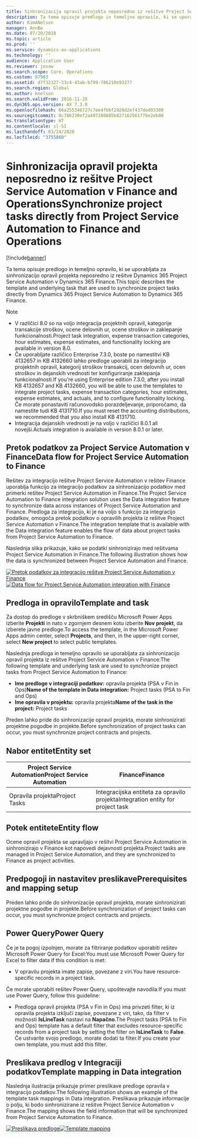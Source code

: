 ```yaml
---
title: Sinhronizacija opravil projekta neposredno iz rešitve Project Service Automation v Finance and Operations
description: Ta tema opisuje predlogo in temeljno opravilo, ki se uporabljata za sinhronizacijo opravil projekta neposredno iz rešitve Microsoft Dynamics 365 Project Service Automation v Dynamics 365 Finance.
author: KimANelson
manager: AnnBe
ms.date: 07/20/2018
ms.topic: article
ms.prod: ''
ms.service: dynamics-ax-applications
ms.technology: ''
audience: Application User
ms.reviewer: josaw
ms.search.scope: Core, Operations
ms.custom: 87983
ms.assetid: d7f32327-33c4-43ab-b799-786210e93277
ms.search.region: Global
ms.author: knelson
ms.search.validFrom: 2016-11-28
ms.dyn365.ops.version: AX 7.3.0
ms.openlocfilehash: 66a255346727c7ee4fbbf2920d2ef437ded03308
ms.sourcegitcommit: 8c786230ef2a497280885b827162561776e2eb00
ms.translationtype: HT
ms.contentlocale: sl-SI
ms.lasthandoff: 03/24/2020
ms.locfileid: "3755860"
---
```

# <a name="synchronize-project-tasks-directly-from-project-service-automation-to-finance-and-operations"></a><span data-ttu-id="a3646-103">Sinhronizacija opravil projekta neposredno iz rešitve Project Service Automation v Finance and Operations</span><span class="sxs-lookup"><span data-stu-id="a3646-103">Synchronize project tasks directly from Project Service Automation to Finance and Operations</span></span>

[!include[banner](../includes/banner.md)]

<span data-ttu-id="a3646-104">Ta tema opisuje predlogo in temeljno opravilo, ki se uporabljata za sinhronizacijo opravil projekta neposredno iz rešitve Dynamics 365 Project Service Automation v Dynamics 365 Finance.</span><span class="sxs-lookup"><span data-stu-id="a3646-104">This topic describes the template and underlying task that are used to synchronize project tasks directly from Dynamics 365 Project Service Automation to Dynamics 365 Finance.</span></span>

> [!NOTE]
> - <span data-ttu-id="a3646-105">V različici 8.0 so na voljo integracija projektnih opravil, kategorije transakcije stroškov, ocene delovnih ur, ocene stroškov in zaklepanje funkcionalnosti.</span><span class="sxs-lookup"><span data-stu-id="a3646-105">Project task integration, expense transaction categories, hour estimates, expense estimates, and functionality locking are available in version 8.0.</span></span>
> - <span data-ttu-id="a3646-106">Če uporabljate različico Enterprise 7.3.0, boste po namestitvi KB 4132657 in KB 4132660 lahko predloge uporabili za integracijo projektnih opravil, kategorij stroškov transakcij, ocen delovnih ur, ocen stroškov in dejanskih vrednosti ter konfiguriranje zaklepanja funkcionalnosti.</span><span class="sxs-lookup"><span data-stu-id="a3646-106">If you're using Enterprise edition 7.3.0, after you install KB 4132657 and KB 4132660, you will be able to use the templates to integrate project tasks, expense transaction categories, hour estimates, expense estimates, and actuals, and to configure functionality locking.</span></span> <span data-ttu-id="a3646-107">Če morate ponastaviti računovodsko porazdeljevanje, priporočamo, da namestite tudi KB 4131710.</span><span class="sxs-lookup"><span data-stu-id="a3646-107">If you must reset the accounting distributions, we recommended that you also install KB 4131710.</span></span>
> - <span data-ttu-id="a3646-108">Integracija dejanskih vrednosti je na voljo v različici 8.0.1 ali novejši.</span><span class="sxs-lookup"><span data-stu-id="a3646-108">Actuals integration is available in version 8.0.1 or later.</span></span>

## <a name="data-flow-for-project-service-automation-to-finance"></a><span data-ttu-id="a3646-109">Pretok podatkov za Project Service Automation v Finance</span><span class="sxs-lookup"><span data-stu-id="a3646-109">Data flow for Project Service Automation to Finance</span></span>

<span data-ttu-id="a3646-110">Rešitev za integracijo rešitve Project Service Automation v rešitev Finance uporablja funkcijo za integracijo podatkov za sinhronizacijo podatkov med primerki rešitev Project Service Automation in Finance.</span><span class="sxs-lookup"><span data-stu-id="a3646-110">The Project Service Automation to Finance integration solution uses the Data integration feature to synchronize data across instances of Project Service Automation and Finance.</span></span> <span data-ttu-id="a3646-111">Predloga za integracijo, ki je na voljo s funkcijo za integracijo podatkov, omogoča pretok podatkov o opravilih projekta iz rešitve Project Service Automation v Finance.</span><span class="sxs-lookup"><span data-stu-id="a3646-111">The integration template that is available with the Data integration feature enables the flow of data about project tasks from Project Service Automation to Finance.</span></span>

<span data-ttu-id="a3646-112">Naslednja slika prikazuje, kako se podatki sinhronizirajo med rešitvama Project Service Automation in Finance.</span><span class="sxs-lookup"><span data-stu-id="a3646-112">The following illustration shows how the data is synchronized between Project Service Automation and Finance.</span></span>

<span data-ttu-id="a3646-113">[![Pretok podatkov za integracijo rešitve Project Service Automation v Finance](./media/ProjectTasksFlow.png)](./media/ProjectTasksFlow.png)</span><span class="sxs-lookup"><span data-stu-id="a3646-113">[![Data flow for Project Service Automation integration with Finance](./media/ProjectTasksFlow.png)](./media/ProjectTasksFlow.png)</span></span>

## <a name="template-and-task"></a><span data-ttu-id="a3646-114">Predloga in opravilo</span><span class="sxs-lookup"><span data-stu-id="a3646-114">Template and task</span></span>

<span data-ttu-id="a3646-115">Za dostop do predloge v skrbniškem središču Microsoft Power Apps izberite **Projekti** in nato v zgornjem desnem kotu izberite **Nov projekt**, da izberete javne predloge.</span><span class="sxs-lookup"><span data-stu-id="a3646-115">To access the template, in the Microsoft Power Apps admin center, select **Projects**, and then, in the upper-right corner, select **New project** to select public templates.</span></span>

<span data-ttu-id="a3646-116">Naslednja predloga in temeljno opravilo se uporabljata za sinhronizacijo opravil projekta iz rešitve Project Service Automation v Finance:</span><span class="sxs-lookup"><span data-stu-id="a3646-116">The following template and underlying task are used to synchronize project tasks from Project Service Automation to Finance:</span></span>

- <span data-ttu-id="a3646-117">**Ime predloge v integraciji podatkov:** opravila projekta (PSA v Fin in Ops)</span><span class="sxs-lookup"><span data-stu-id="a3646-117">**Name of the template in Data integration:** Project tasks (PSA to Fin and Ops)</span></span>
- <span data-ttu-id="a3646-118">**Ime opravila v projektu:** opravila projekta</span><span class="sxs-lookup"><span data-stu-id="a3646-118">**Name of the task in the project:** Project tasks</span></span>

<span data-ttu-id="a3646-119">Preden lahko pride do sinhronizacije opravil projekta, morate sinhronizirati projektne pogodbe in projekte.</span><span class="sxs-lookup"><span data-stu-id="a3646-119">Before synchronization of project tasks can occur, you must synchronize project contracts and projects.</span></span>

## <a name="entity-set"></a><span data-ttu-id="a3646-120">Nabor entitet</span><span class="sxs-lookup"><span data-stu-id="a3646-120">Entity set</span></span>

| <span data-ttu-id="a3646-121">Project Service Automation</span><span class="sxs-lookup"><span data-stu-id="a3646-121">Project Service Automation</span></span> | <span data-ttu-id="a3646-122">Finance</span><span class="sxs-lookup"><span data-stu-id="a3646-122">Finance</span></span>                             |
|----------------------------|-------------------------------------|
| <span data-ttu-id="a3646-123">Opravila projekta</span><span class="sxs-lookup"><span data-stu-id="a3646-123">Project Tasks</span></span>              | <span data-ttu-id="a3646-124">Integracijska entiteta za opravilo projekta</span><span class="sxs-lookup"><span data-stu-id="a3646-124">Integration entity for project task</span></span> |

## <a name="entity-flow"></a><span data-ttu-id="a3646-125">Potek entitete</span><span class="sxs-lookup"><span data-stu-id="a3646-125">Entity flow</span></span>

<span data-ttu-id="a3646-126">Ocene opravil projekta se upravljajo v rešitvi Project Service Automation in sinhronizirajo v Finance kot napovedi dejavnosti projekta.</span><span class="sxs-lookup"><span data-stu-id="a3646-126">Project tasks are managed in Project Service Automation, and they are synchronized to Finance as project activities.</span></span>

## <a name="prerequisites-and-mapping-setup"></a><span data-ttu-id="a3646-127">Predpogoji in nastavitev preslikave</span><span class="sxs-lookup"><span data-stu-id="a3646-127">Prerequisites and mapping setup</span></span>

<span data-ttu-id="a3646-128">Preden lahko pride do sinhronizacije opravil projekta, morate sinhronizirati projektne pogodbe in projekte.</span><span class="sxs-lookup"><span data-stu-id="a3646-128">Before synchronization of project tasks can occur, you must synchronize project contracts and projects.</span></span>

## <a name="power-query"></a><span data-ttu-id="a3646-129">Power Query</span><span class="sxs-lookup"><span data-stu-id="a3646-129">Power Query</span></span>

<span data-ttu-id="a3646-130">Če je ta pogoj izpolnjen, morate za filtriranje podatkov uporabiti rešitev Microsoft Power Query for Excel:</span><span class="sxs-lookup"><span data-stu-id="a3646-130">You must use Microsoft Power Query for Excel to filter data if this condition is met:</span></span>

- <span data-ttu-id="a3646-131">V opravilu projekta imate zapise, povezane z viri.</span><span class="sxs-lookup"><span data-stu-id="a3646-131">You have resource-specific records in a project task.</span></span>

<span data-ttu-id="a3646-132">Če morate uporabiti rešitev Power Query, upoštevajte navodila:</span><span class="sxs-lookup"><span data-stu-id="a3646-132">If you must use Power Query, follow this guideline:</span></span>

- <span data-ttu-id="a3646-133">Predloga opravil projekta (PSA v Fin in Ops) ima privzeti filter, ki iz opravila projekta izključi zapise, povezane z viri, tako, da filter v možnosti **IsLineTask** nastavi na **Napačno**.</span><span class="sxs-lookup"><span data-stu-id="a3646-133">The Project tasks (PSA to Fin and Ops) template has a default filter that excludes resource-specific records from a project task by setting the filter on **IsLineTask** to **False**.</span></span> <span data-ttu-id="a3646-134">Če ustvarite svojo predlogo, morate dodati ta filter.</span><span class="sxs-lookup"><span data-stu-id="a3646-134">If you create your own template, you must add this filter.</span></span>

## <a name="template-mapping-in-data-integration"></a><span data-ttu-id="a3646-135">Preslikava predlog v Integraciji podatkov</span><span class="sxs-lookup"><span data-stu-id="a3646-135">Template mapping in Data integration</span></span>

<span data-ttu-id="a3646-136">Naslednja ilustracija prikazuje primer preslikave predloge opravila v integracijo podatkov.</span><span class="sxs-lookup"><span data-stu-id="a3646-136">The following illustration shows an example of the template task mappings in Data integration.</span></span> <span data-ttu-id="a3646-137">Preslikava prikazuje informacije o polju, ki bodo sinhronizirane iz rešitve Project Service Automation v Finance.</span><span class="sxs-lookup"><span data-stu-id="a3646-137">The mapping shows the field information that will be synchronized from Project Service Automation to Finance.</span></span>

<span data-ttu-id="a3646-138">[![Preslikava predloge](./media/ProjectTasksMapping.png)](./media/ProjectTasksMapping.png)</span><span class="sxs-lookup"><span data-stu-id="a3646-138">[![Template mapping](./media/ProjectTasksMapping.png)](./media/ProjectTasksMapping.png)</span></span>
